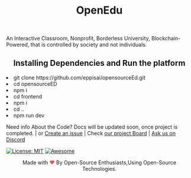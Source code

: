 <h1 align="center">OpenEdu</h1> <br>
<p>An Interactive Classroom, Nonprofit, Borderless University, Blockchain-Powered, that is controlled by society and not individuals.</p>

<h2 align="center">Installing Dependencies and Run the platform</h2>

<ui>
  <li> git clone https://github.com/eppisai/opensourceEd.git </li>
  <li>cd opensourceED</li>
  <li> npm i </li>
  <li>cd frontend </li>
  <li>npm i </li>
  <li>cd .. </li>
  <li>npm run dev</li>
  
Need info About the Code? Docs will be updated soon, once project is completed.
 | or [Create an issue](https://github.com/eppisai/opensourceEd/issues/new)
 | Check [our project Board](https://dextereppisia.herokuapp.com/login)
 | [Ask us on Discord][discord]
 
 
[![License: MIT](https://img.shields.io/badge/License-MIT-yellow.svg)](https://opensource.org/licenses/MIT)
[![Awesome](https://cdn.rawgit.com/sindresorhus/awesome/d7305f38d29fed78fa85652e3a63e154dd8e8829/media/badge.svg)](https://github.com/sindresorhus/awesome)





[discord]:https://discord.com/channels/778329146408697856/778329146408697859



<p align="center">Made with <span style="color: #e25555;">&hearts;</span> By Open-Source Enthusiasts,Using Open-Source Technologies.</p>

